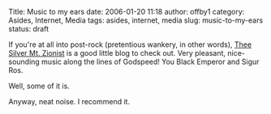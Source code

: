 Title: Music to my ears
date: 2006-01-20 11:18
author: offby1
category: Asides, Internet, Media
tags: asides, internet, media
slug: music-to-my-ears
status: draft

If you're at all into post-rock (pretentious wankery, in other words), [Thee Silver Mt. Zionist](http://www.livejournal.com/users/charlatantric/) is a good little blog to check out. Very pleasant, nice-sounding music along the lines of Godspeed! You Black Emperor and Sigur Ros.

Well, some of it is.

Anyway, neat noise. I recommend it.
